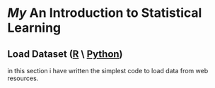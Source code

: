 # *My* An Introduction to Statistical Learning

## Load Dataset ([R](https://htmlpreview.github.io/?https://raw.githubusercontent.com/ettore1461/My-Introduction-to-Statistical-Learning/master/An%20Introduction%20to%20Statistical%20Learning/R%20Code/Dataset.nb.html) \ [Python](http://nbviewer.jupyter.org/github/ettore1461/My-Introduction-to-Statistical-Learning/blob/master/An%20Introduction%20to%20Statistical%20Learning/Python%20Code/Dataset.ipynb))
in this section i have written the simplest code to load data from web resources.
